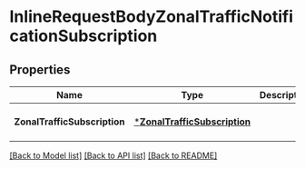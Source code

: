 # InlineRequestBodyZonalTrafficNotificationSubscription

## Properties
Name | Type | Description | Notes
------------ | ------------- | ------------- | -------------
**ZonalTrafficSubscription** | [***ZonalTrafficSubscription**](ZonalTrafficSubscription.md) |  | [optional] [default to null]

[[Back to Model list]](../README.md#documentation-for-models) [[Back to API list]](../README.md#documentation-for-api-endpoints) [[Back to README]](../README.md)


